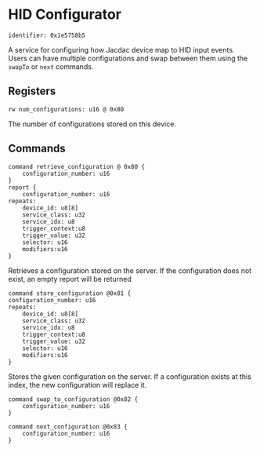 # HID Configurator

    identifier: 0x1e5758b5
    
A service for configuring how Jacdac device map to HID input events. Users can have multiple configurations and swap between them using the `swapTo` or `next` commands.

## Registers

    rw num_configurations: u16 @ 0x80
 
The number of configurations stored on this device.

## Commands

    command retrieve_configuration @ 0x80 {
        configuration_number: u16
    }
    report {
        configuration_number: u16
    repeats:
        device_id: u8[8]
        service_class: u32
        service_idx: u8
        trigger_context:u8
        trigger_value: u32
        selector: u16
        modifiers:u16
    }
    
Retrieves a configuration stored on the server. If the configuration does not exist, an empty report will be returned

    command store_configuration @0x81 {
    configuration_number: u16
    repeats:
        device_id: u8[8]
        service_class: u32
        service_idx: u8
        trigger_context:u8
        trigger_value: u32
        selector: u16
        modifiers:u16
    }
Stores the given configuration on the server. If a configuration exists at this index, the new configuration will replace it.

    command swap_to_configuration @0x82 {
        configuration_number: u16
    }
    
    command next_configuration @0x83 {
        configuration_number: u16
    }


